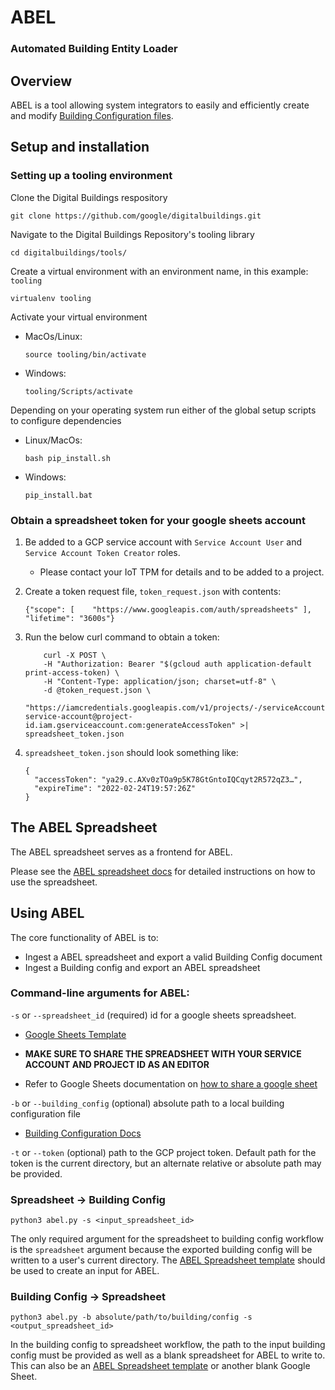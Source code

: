 # ABEL
### Automated Building Entity Loader

## Overview
ABEL is a tool allowing system integrators to easily and efficiently create and modify [Building Configuration files](../../ontology/docs/building_config.md).

## Setup and installation

### Setting up a tooling environment

Clone the Digital Buildings respository

  ```
  git clone https://github.com/google/digitalbuildings.git
  ```

Navigate to the Digital Buildings Repository's tooling library

  ```
  cd digitalbuildings/tools/
  ```

Create a virtual environment with an environment name, in this example: `tooling`

  ```
  virtualenv tooling
  ```

Activate your virtual environment

* MacOs/Linux:

  ```
  source tooling/bin/activate
  ```

* Windows:

  ```
  tooling/Scripts/activate
  ```

Depending on your operating system run either of the global setup scripts to configure dependencies

* Linux/MacOs:
  ```
  bash pip_install.sh
  ```

* Windows:

  ```
  pip_install.bat
  ```

### Obtain a spreadsheet token for your google sheets account

1. Be added to a GCP service account with `Service Account User` and `Service Account Token Creator` roles.

    * Please contact your IoT TPM for details and to be added to a project.

2. Create a token request file, `token_request.json` with contents:

    ```
    {"scope": [    "https://www.googleapis.com/auth/spreadsheets" ],  "lifetime": "3600s"}
    ```

3. Run the below curl command to obtain a token:

    ```
        curl -X POST \
        -H "Authorization: Bearer "$(gcloud auth application-default print-access-token) \
        -H "Content-Type: application/json; charset=utf-8" \
        -d @token_request.json \
        "https://iamcredentials.googleapis.com/v1/projects/-/serviceAccounts/your-service-account@project-id.iam.gserviceaccount.com:generateAccessToken" >| spreadsheet_token.json
    ```

4. `spreadsheet_token.json` should look something like:

    ```
    {
      "accessToken": "ya29.c.AXv0zTOa9p5K78GtGntoIQCqyt2R572qZ3…",
      "expireTime": "2022-02-24T19:57:26Z"
    }
    ```

## The ABEL Spreadsheet
The ABEL spreadsheet serves as a frontend for ABEL.

Please see the [ABEL spreadsheet docs](../../tools/abel/validators/README.md) for detailed instructions on how to use the spreadsheet.

## Using ABEL
The core functionality of ABEL is to:
* Ingest a ABEL spreadsheet and export a valid Building Config document
* Ingest a Building config and export an ABEL spreadsheet

### Command-line arguments for ABEL:
`-s` or `--spreadsheet_id` (required) id for a google sheets spreadsheet.
  * [Google Sheets Template](https://docs.google.com/spreadsheets/d/1qKMlpJI5-_h_8innNniEkpatMBcRHSGekrRwTsPQ618/copy#gid=980240783)

  * **MAKE SURE TO SHARE THE SPREADSHEET WITH YOUR SERVICE ACCOUNT AND PROJECT ID AS AN EDITOR**
  * Refer to Google Sheets documentation on [how to share a google sheet](https://support.google.com/docs/answer/9331169?hl=en#6.1)

`-b` or `--building_config` (optional) absolute path to a local building configuration file
  * [Building Configuration Docs](../../ontology/docs/building_config.md)

`-t` or `--token` (optional) path to the GCP project token. Default path for
  the token is the current directory, but an alternate relative or absolute path
  may be provided.
    
### Spreadsheet -> Building Config
```
python3 abel.py -s <input_spreadsheet_id>
```

The only required argument for the spreadsheet to building config workflow is
the `spreadsheet` argument because the exported building config will be written
to a user's current directory. The [ABEL Spreadsheet template](https://docs.google.com/spreadsheets/d/1tcLjFnHiXUT-xh5C1hRKiUVaUH_CzgSI8zFQ_B8q7vs/copy#gid=980240783) should be used to create an input for ABEL.

### Building Config -> Spreadsheet
```
python3 abel.py -b absolute/path/to/building/config -s <output_spreadsheet_id>
```

In the building config to spreadsheet workflow, the path to the input building
config must be provided as well as a blank spreadsheet for ABEL to write to.
This can also be an [ABEL Spreadsheet template](https://docs.google.com/spreadsheets/d/1tcLjFnHiXUT-xh5C1hRKiUVaUH_CzgSI8zFQ_B8q7vs/copy#gid=980240783) or another blank Google Sheet.
